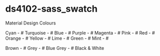 # ds4102-sass_swatch
 Material Design Colours

Cyan - #
Turquoise - #
Blue - #
Purple - #
Magenta - #
Pink - #
Red - #
Orange - #
Yellow - #
Lime - #
Green - #
Mint - #

Brown - #
Grey - #
Blue Grey - #
Black & White

